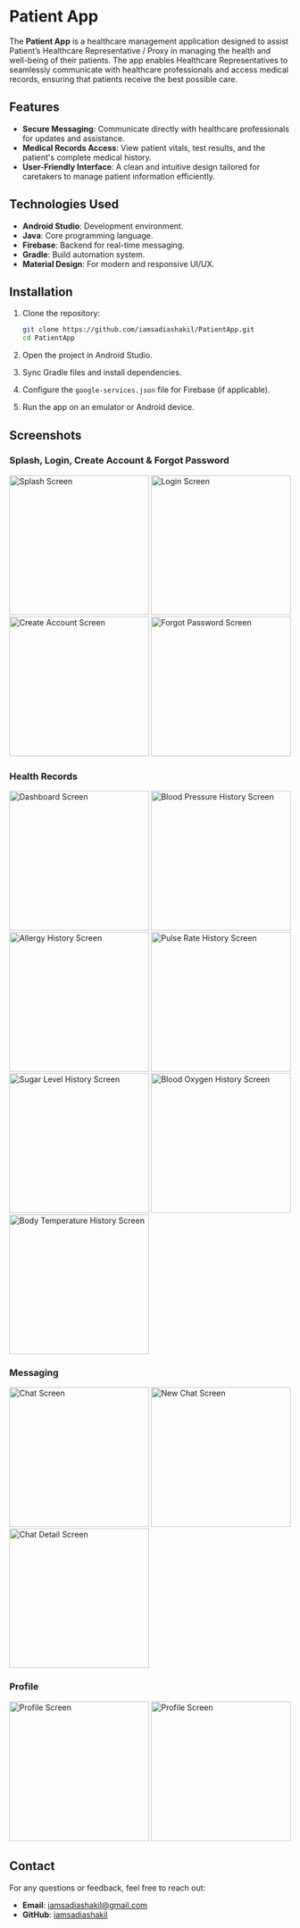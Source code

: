 # Patient App

The **Patient App** is a healthcare management application designed to assist Patient’s Healthcare Representative / Proxy in managing the health and well-being of their patients. The app enables Healthcare Representatives to seamlessly communicate with healthcare professionals and access medical records, ensuring that patients receive the best possible care.

## Features

- **Secure Messaging**: Communicate directly with healthcare professionals for updates and assistance.
- **Medical Records Access**: View patient vitals, test results, and the patient's complete medical history.
- **User-Friendly Interface**: A clean and intuitive design tailored for caretakers to manage patient information efficiently.

## Technologies Used

- **Android Studio**: Development environment.
- **Java**: Core programming language.
- **Firebase**: Backend for real-time messaging.
- **Gradle**: Build automation system.
- **Material Design**: For modern and responsive UI/UX.

## Installation

1. Clone the repository:
   ```bash
   git clone https://github.com/iamsadiashakil/PatientApp.git
   cd PatientApp
   ```

2. Open the project in Android Studio.

3. Sync Gradle files and install dependencies.

4. Configure the `google-services.json` file for Firebase (if applicable).

5. Run the app on an emulator or Android device.

## Screenshots

### Splash, Login, Create Account & Forgot Password
<img src="https://github.com/user-attachments/assets/b4dcaa8b-ef67-4d0e-932e-a63adc45ae1b" alt="Splash Screen" width="250"/>
<img src="https://github.com/user-attachments/assets/93a1bde7-d97e-4697-88d3-48ee6b4886c3" alt="Login Screen" width="250"/>
<img src="https://github.com/user-attachments/assets/c6990676-dcc9-4368-a2ad-d59b87ff4977" alt="Create Account Screen" width="250"/>
<img src="https://github.com/user-attachments/assets/54a5e328-e675-4afa-8d12-88fb8829530a" alt="Forgot Password Screen" width="250"/>

### Health Records
<img src="https://github.com/user-attachments/assets/e355fe55-c78b-4668-9c37-f46109237f99" alt="Dashboard Screen" width="250"/>
<img src="https://github.com/user-attachments/assets/067a6bdf-e047-480f-9865-f1b27d54d2c7" alt="Blood Pressure History Screen" width="250"/>
<img src="https://github.com/user-attachments/assets/4ee869b1-b94c-44a5-8134-363cdbb6f106" alt="Allergy History Screen" width="250"/>
<img src="https://github.com/user-attachments/assets/17cf75e8-b9f1-4e2e-9889-2f54b81e606e" alt="Pulse Rate History Screen" width="250"/>
<img src="https://github.com/user-attachments/assets/cb99d1bd-9738-4346-b4d6-8c9376a863fc" alt="Sugar Level History Screen" width="250"/>
<img src="https://github.com/user-attachments/assets/7df26a17-187b-4e7f-a435-4fc262c6d670" alt="Blood Oxygen History Screen" width="250"/>
<img src="https://github.com/user-attachments/assets/f397ed8d-8b17-484a-99d4-f83a9ff0d489" alt="Body Temperature History Screen" width="250"/>

### Messaging
<img src="https://github.com/user-attachments/assets/d985732a-f51c-4fed-bd77-27f67244ec1c" alt="Chat Screen" width="250"/>
<img src="https://github.com/user-attachments/assets/139eefbe-dde5-40fe-9ff6-d18d7217997e" alt="New Chat Screen" width="250"/>
<img src="https://github.com/user-attachments/assets/7a0ecede-ec90-4438-bcd1-93a9b476c731" alt="Chat Detail Screen" width="250"/>

### Profile
<img src="https://github.com/user-attachments/assets/1c2c5431-d540-4875-b821-2ab57f70431b" alt="Profile Screen" width="250"/>
<img src="https://github.com/user-attachments/assets/405a8e93-e2a6-4490-828d-67693a7cc2ff" alt="Profile Screen" width="250"/>

## Contact

For any questions or feedback, feel free to reach out:

- **Email**: [iamsadiashakil@gmail.com](mailto:iamsadiashakil@gmail.com)
- **GitHub**: [iamsadiashakil](https://github.com/iamsadiashakil)
